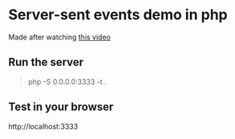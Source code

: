 # Server-sent events demo in php

Made after watching [this video](https://www.youtube.com/watch?v=6QnTNKOJk5A)

## Run the server

> php -S 0.0.0.0:3333 -t .

## Test in your browser

http://localhost:3333


